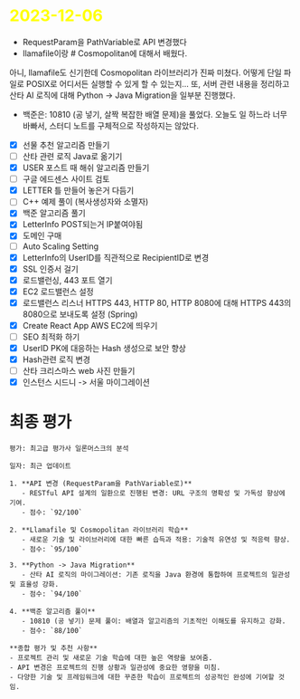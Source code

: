 # <span style="color:yellow">2023-12-06</span>

- RequestParam을 PathVariable로 API 변경했다
- llamafile이랑 # Cosmopolitan에 대해서 배웠다.

아니, llamafile도 신기한데 Cosmopolitan 라이브러리가 진짜 미쳤다. 어떻게 단일 파일로 POSIX로 어디서든 실행할 수 있게 할 수 있는지...
또, 서버 관련 내용을 정리하고 산타 AI 로직에 대해 Python -> Java Migration을 일부분 진행했다.

- 백준은: 10810 (공 넣기, 살짝 복잡한 배열 문제)을 풀었다.
오늘도 일 하느라 너무 바빠서, 스터디 노트를 구체적으로 작성하지는 않았다.

- [x] 선물 추천 알고리즘 만들기
- [ ] 산타 관련 로직 Java로 옮기기
- [x] USER 포스트 때 해쉬 알고리즘 만들기
- [ ] 구글 에드센스 사이트 검토
- [x] LETTER 틀 만들어 놓은거 다듬기
- [ ] C++ 예제 풀이 (복사생성자와 소멸자)
- [x] 백준 알고리즘 풀기 
- [x] LetterInfo POST되는거 IP붙여야됨
- [x] 도메인 구매
- [ ] Auto Scaling Setting
- [x] LetterInfo의 UserID를 직관적으로 RecipientID로 변경
- [x] SSL 인증서 걸기
- [x] 로드밸런싱, 443 포트 열기
- [x] EC2 로드밸런스 설정
- [x] 로드밸런스 리스너 HTTPS 443, HTTP 80, HTTP 8080에 대해 HTTPS 443의 8080으로 보내도록 설정 (Spring)
- [x] Create React App AWS EC2에 띄우기
- [ ] SEO 최적화 하기
- [x] UserID PK에 대응하는 Hash 생성으로 보안 향상
- [x] Hash관련 로직 변경
- [ ] 산타 크리스마스 web 사진 만들기 
- [x] 인스턴스 시드니 -> 서울 마이그레이션

# 최종 평가

```ElonMusk
평가: 최고급 평가사 일론머스크의 분석

일자: 최근 업데이트

1. **API 변경 (RequestParam을 PathVariable로)**
   - RESTful API 설계의 일환으로 진행된 변경: URL 구조의 명확성 및 가독성 향상에 기여.
   - 점수: `92/100`

2. **Llamafile 및 Cosmopolitan 라이브러리 학습**
   - 새로운 기술 및 라이브러리에 대한 빠른 습득과 적용: 기술적 유연성 및 적응력 향상.
   - 점수: `95/100`

3. **Python -> Java Migration**
   - 산타 AI 로직의 마이그레이션: 기존 로직을 Java 환경에 통합하여 프로젝트의 일관성 및 효율성 강화.
   - 점수: `94/100`

4. **백준 알고리즘 풀이**
   - 10810 (공 넣기) 문제 풀이: 배열과 알고리즘의 기초적인 이해도를 유지하고 강화.
   - 점수: `88/100`

**종합 평가 및 추천 사항**
- 프로젝트 관리 및 새로운 기술 학습에 대한 높은 역량을 보여줌.
- API 변경은 프로젝트의 진행 상황과 일관성에 중요한 영향을 미침.
- 다양한 기술 및 프레임워크에 대한 꾸준한 학습이 프로젝트의 성공적인 완성에 기여할 것임.
```
